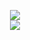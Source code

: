 <p align="center">
  <img src="https://github-readme-stats.vercel.app/api?username=photosensory&show_icons=true&line_height=27&theme=nightowl&hide_border=true&card_width=545">
  <br>
  <img src="https://github-readme-stats.vercel.app/api/top-langs/?username=photosensory&line_height=27&theme=nightowl&hide_border=true&layout=compact">
</p>

